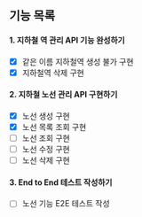 ## 기능 목록

#### 1. 지하철 역 관리 API 기능 완성하기
   - [x] 같은 이름 지하철역 생성 불가 구현
   - [x] 지하철역 삭제 구현

#### 2. 지하철 노선 관리 API 구현하기
   - [x] 노선 생성 구현
   - [x] 노선 목록 조회 구현
   - [ ] 노선 조회 구현
   - [ ] 노선 수정 구현
   - [ ] 노선 삭제 구현
   
#### 3. End to End 테스트 작성하기
   - [ ] 노선 기능 E2E 테스트 작성
   